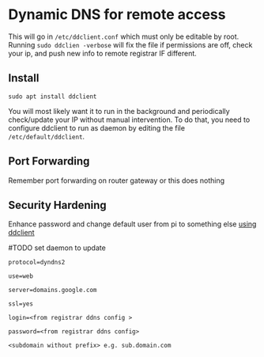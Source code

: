 # Dynamic DNS for remote access
This will go in `/etc/ddclient.conf` which must only be editable by root. Running `sudo ddclien -verbose` will fix the file if permissions are off, check your ip, and push new info to remote registrar IF different.

## Install

`sudo apt install ddclient`

You will most likely want it to run in the background and periodically check/update your IP without manual intervention. To do that, you need to configure ddclient to run as daemon by editing the file `/etc/default/ddclient`.

## Port Forwarding
Remember port forwarding on router gateway or this does nothing

## Security Hardening
Enhance password and change default user from pi to something else [using ddclient](https://serdima.wordpress.com/2018/04/23/tutorial-updating-dynamic-dns-with-ddclient/)

#TODO  set daemon to update

```
protocol=dyndns2

use=web

server=domains.google.com

ssl=yes

login=<from registrar ddns config >

password=<from registrar ddns config>

<subdomain without prefix> e.g. sub.domain.com
```